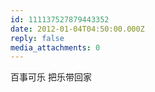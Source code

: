 ```yaml
---
id: 111137527879443352
date: 2012-01-04T04:50:00.000Z
reply: false
media_attachments: 0
---
```


百事可乐 把乐带回家 ​​​​

